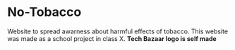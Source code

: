 # No-Tobacco
Website to spread awarness about harmful effects of tobacco. This website was made as a school project in class X.
<b>Tech Bazaar logo is self made</b>
